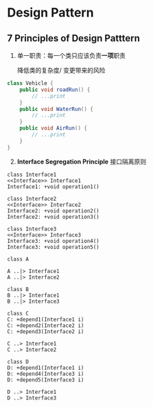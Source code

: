 # Design Pattern

## 7 Principles of Design Patttern

1. 单一职责：每一个类只应该负责**一项**职责

    降低类的复杂度/ 变更带来的风险
```java
class Vehicle {
    public void roadRun() {
        // ...print
    }
    public void WaterRun() {
        // ...print
    }
    public void AirRun() {
        // ...print
    }
}
```

2. **Interface Segregation Principle** 接口隔离原则
```mermaid
class Interface1
<<Interface>> Interface1
Interface1: +void operation1()

class Interface2
<<Interface>> Interface2
Interface2: +void operation2()
Interface2: +void operation3()

class Interface3
<<Interface>> Interface3
Interface3: +void operation4()
Interface3: +void operation5()

class A 

A ..|> Interface1
A ..|> Interface2

class B
B ..|> Interface1
B ..|> Interface3

class C 
C: +depend1(Interface1 i)
C: +depend2(Interface2 i)
C: +depend3(Interface2 i)

C ..> Interface1
C ..> Interface2

class D
D: +depend1(Interface1 i)
D: +depend4(Interface3 i)
D: +depend5(Interface3 i)

D ..> Interface1
D ..> Interface3
```
```java

```